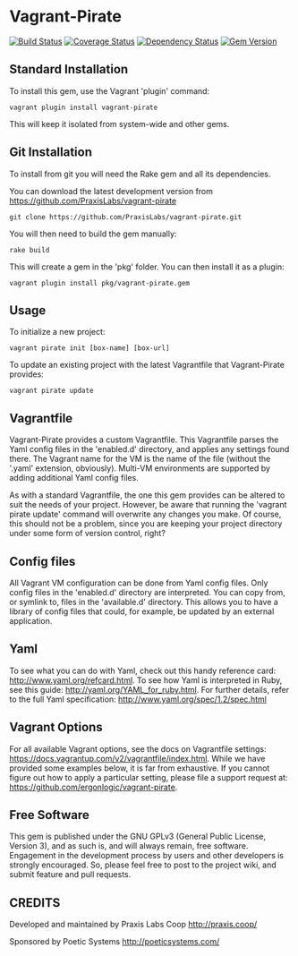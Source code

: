 Vagrant-Pirate
==============

[![Build Status](https://travis-ci.org/PraxisLabs/vagrant-pirate.svg?branch=master)](https://travis-ci.org/PraxisLabs/vagrant-pirate) [![Coverage Status](https://coveralls.io/repos/PraxisLabs/vagrant-pirate/badge.png)](https://coveralls.io/r/PraxisLabs/vagrant-pirate) [![Dependency Status](https://gemnasium.com/PraxisLabs/vagrant-pirate.png)](https://gemnasium.com/PraxisLabs/vagrant-pirate) [![Gem Version](https://badge.fury.io/rb/vagrant-pirate.png)](http://badge.fury.io/rb/vagrant-pirate)


Standard Installation
---------------------

To install this gem, use the Vagrant 'plugin' command:

```
vagrant plugin install vagrant-pirate
```

This will keep it isolated from system-wide and other gems.


Git Installation
----------------

To install from git you will need the Rake gem and all its dependencies.

You can download the latest development version from
https://github.com/PraxisLabs/vagrant-pirate

```
git clone https://github.com/PraxisLabs/vagrant-pirate.git
```

You will then need to build the gem manually:

```
rake build
```

This will create a gem in the 'pkg' folder. You can then install it as a plugin:

```
vagrant plugin install pkg/vagrant-pirate.gem
```

Usage
-----

To initialize a new project:

```
vagrant pirate init [box-name] [box-url]
```

To update an existing project with the latest Vagrantfile that Vagrant-Pirate
provides:

```
vagrant pirate update
```


Vagrantfile
-----------

Vagrant-Pirate provides a custom Vagrantfile. This Vagrantfile parses the Yaml
config files in the 'enabled.d' directory, and applies any settings found
there. The Vagrant name for the VM is the name of the file (without the '.yaml'
extension, obviously). Multi-VM environments are supported by adding additional
Yaml config files.

As with a standard Vagrantfile, the one this gem provides can be altered to
suit the needs of your project. However, be aware that running the 'vagrant
pirate update' command will overwrite any changes you make. Of course, this
should not be a problem, since you are keeping your project directory under
some form of version control, right?


Config files
------------

All Vagrant VM configuration can be done from Yaml config files. Only config
files in the 'enabled.d' directory are interpreted. You can copy from, or
symlink to, files in the 'available.d' directory. This allows you to have a
library of config files that could, for example, be updated by an external
application.


Yaml
----

To see what you can do with Yaml, check out this handy reference card:
http://www.yaml.org/refcard.html. To see how Yaml is interpreted in Ruby, see
this guide: http://yaml.org/YAML_for_ruby.html. For further details, refer to
the full Yaml specification: http://www.yaml.org/spec/1.2/spec.html


Vagrant Options
---------------

For all available Vagrant options, see the docs on Vagrantfile settings:
https://docs.vagrantup.com/v2/vagrantfile/index.html. While we have provided
some examples below, it is far from exhaustive. If you cannot figure out how to
apply a particular setting, please file a support request at:
https://github.com/ergonlogic/vagrant-pirate.


Free Software
-------------

This gem is published under the GNU GPLv3 (General Public License, Version 3),
and as such is, and will always remain, free software. Engagement in the
development process by users and other developers is strongly encouraged. So,
please feel free to post to the project wiki, and submit feature and pull
requests.


CREDITS
-------

Developed and maintained by Praxis Labs Coop <http://praxis.coop/>

Sponsored by Poetic Systems <http://poeticsystems.com/>
